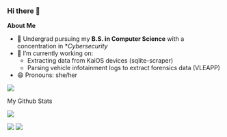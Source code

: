 ### Hi there 👋
**About Me**

- 📍 Undergrad pursuing my **B.S. in Computer Science** with a concentration in **_Cybersecurity_*
- 🔭 I’m currently working on:
    * Extracting data from KaiOS devices (sqlite-scraper) 
    * Parsing vehicle infotainment logs to extract forensics data (VLEAPP) 
- 😄 Pronouns: she/her


<a href="https://github.com/phoenixrising1800">
    <img src="https://github-stats-alpha.vercel.app/api?username=phoenixrising1800&cc=22272e&tc=37BCF6&ic=fff&bc=0000">
</a>

My Github Stats

![](http://github-profile-summary-cards.vercel.app/api/cards/profile-details?username=phoenixrising1800&theme=dracula) 

![](http://github-profile-summary-cards.vercel.app/api/cards/repos-per-language?username=phoenixrising1800&theme=dracula) 
![](http://github-profile-summary-cards.vercel.app/api/cards/most-commit-language?username=phoenixrising1800&theme=dracula)

<!-- 
**Currently Listening To:**
[![Apple Music GitHub profile](https://music-profile.rayriffy.com/theme/dark.svg?uid=000374.3682d1f8e273430396cbbc2e1e4353d8.1830)](https://github.com/rayriffy/apple-music-github-profile) --!> 
